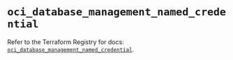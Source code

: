 # `oci_database_management_named_credential`

Refer to the Terraform Registry for docs: [`oci_database_management_named_credential`](https://registry.terraform.io/providers/oracle/oci/6.18.0/docs/resources/database_management_named_credential).
